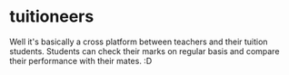 # tuitioneers
Well it's basically a cross platform between teachers and their tuition students. Students can check their marks on regular basis and compare their performance with their mates. :D
